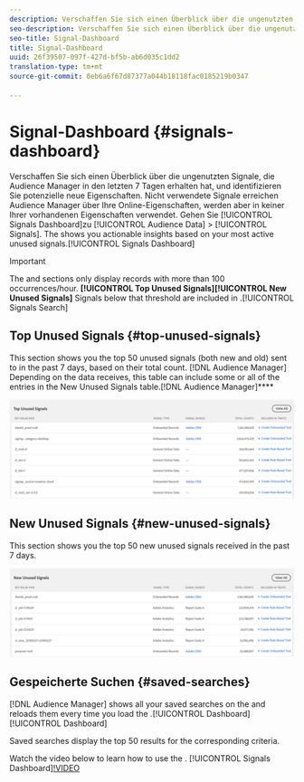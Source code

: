 ```yaml
---
description: Verschaffen Sie sich einen Überblick über die ungenutzten Signale, die Audience Manager in den letzten 7 Tagen erhalten hat, und identifizieren Sie potenzielle neue Eigenschaften. Nicht verwendete Signale erreichen Audience Manager über Ihre Online-Eigenschaften, werden aber in keiner Ihrer vorhandenen Eigenschaften verwendet. Um das Signal-Dashboard anzuzeigen, gehen Sie zu Zielgruppendaten > Signale. Das Signal-Dashboard zeigt Ihnen umsetzbare Einblicke basierend auf Ihren aktivsten nicht verwendeten Signalen.
seo-description: Verschaffen Sie sich einen Überblick über die ungenutzten Signale, die Audience Manager in den letzten 7 Tagen erhalten hat, und identifizieren Sie potenzielle neue Eigenschaften. Nicht verwendete Signale erreichen Audience Manager über Ihre Online-Eigenschaften, werden aber in keiner Ihrer vorhandenen Eigenschaften verwendet. Um das Signal-Dashboard anzuzeigen, gehen Sie zu Zielgruppendaten > Signale. Das Signal-Dashboard zeigt Ihnen umsetzbare Einblicke basierend auf Ihren aktivsten nicht verwendeten Signalen.
seo-title: Signal-Dashboard
title: Signal-Dashboard
uuid: 26f39507-097f-427d-bf5b-ab6d035c1dd2
translation-type: tm+mt
source-git-commit: 0eb6a6f67d87377a044b18118fac0185219b0347

---
```



# Signal-Dashboard {#signals-dashboard}

Verschaffen Sie sich einen Überblick über die ungenutzten Signale, die Audience Manager in den letzten 7 Tagen erhalten hat, und identifizieren Sie potenzielle neue Eigenschaften. Nicht verwendete Signale erreichen Audience Manager über Ihre Online-Eigenschaften, werden aber in keiner Ihrer vorhandenen Eigenschaften verwendet. Gehen Sie [!UICONTROL Signals Dashboard]zu [!UICONTROL Audience Data] &gt; [!UICONTROL Signals]. The  shows you actionable insights based on your most active unused signals.[!UICONTROL Signals Dashboard]

>[!IMPORTANT]
>
>The  and  sections only display records with more than 100 occurrences/hour. **[!UICONTROL Top Unused Signals]****[!UICONTROL New Unused Signals]****** Signals below that threshold are included in .[!UICONTROL Signals Search]

## Top Unused Signals {#top-unused-signals}

This section shows you the top 50 unused signals (both new and old) sent to  in the past 7 days, based on their total count. [!DNL Audience Manager] Depending on the data  receives, this table can include some or all of the entries in the New Unused Signals table.[!DNL Audience Manager]****

![](assets/signals-top-unused.png)

## New Unused Signals {#new-unused-signals}

This section shows you the top 50 new unused signals received in the past 7 days.

![](assets/signals-new-unused.png)

## Gespeicherte Suchen {#saved-searches}

[!DNL Audience Manager] shows all your saved searches on the  and reloads them every time you load the .[](../../features/data-explorer/data-explorer-signals-search/data-explorer-save-search.md)[!UICONTROL Dashboard][!UICONTROL Dashboard]

Saved searches display the top 50 results for the corresponding criteria.

Watch the video below to learn how to use the .
[!UICONTROL Signals Dashboard][!VIDEO](https://video.tv.adobe.com/v/25151/?captions=ger)